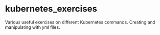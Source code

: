 # kubernetes_exercises
Various useful exercises on different Kubernetes commands. Creating and manipulating with yml files.
